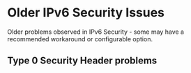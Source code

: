 # Older IPv6 Security Issues

Older problems observed in IPv6 Security - some may have a recommended workaround or configurable option.

## Type 0 Security Header problems



